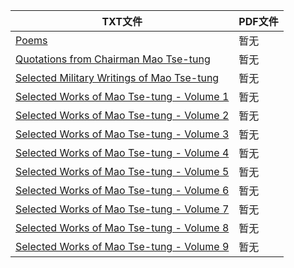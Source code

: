 | TXT文件 | PDF文件 |
| ------- | ------- |
| [Poems](Poems.txt) | 暂无 |
| [Quotations from Chairman Mao Tse-tung](Quotations%20from%20Chairman%20Mao%20Tse-tung.txt) | 暂无 |
| [Selected Military Writings of Mao Tse-tung](Selected%20Military%20Writings%20of%20Mao%20Tse-tung.txt) | 暂无 |
| [Selected Works of Mao Tse-tung - Volume 1](Selected%20Works%20of%20Mao%20Tse-tung%20-%20Volume%201.txt) | 暂无 |
| [Selected Works of Mao Tse-tung - Volume 2](Selected%20Works%20of%20Mao%20Tse-tung%20-%20Volume%202.txt) | 暂无 |
| [Selected Works of Mao Tse-tung - Volume 3](Selected%20Works%20of%20Mao%20Tse-tung%20-%20Volume%203.txt) | 暂无 |
| [Selected Works of Mao Tse-tung - Volume 4](Selected%20Works%20of%20Mao%20Tse-tung%20-%20Volume%204.txt) | 暂无 |
| [Selected Works of Mao Tse-tung - Volume 5](Selected%20Works%20of%20Mao%20Tse-tung%20-%20Volume%205.txt) | 暂无 |
| [Selected Works of Mao Tse-tung - Volume 6](Selected%20Works%20of%20Mao%20Tse-tung%20-%20Volume%206.txt) | 暂无 |
| [Selected Works of Mao Tse-tung - Volume 7](Selected%20Works%20of%20Mao%20Tse-tung%20-%20Volume%207.txt) | 暂无 |
| [Selected Works of Mao Tse-tung - Volume 8](Selected%20Works%20of%20Mao%20Tse-tung%20-%20Volume%208.txt) | 暂无 |
| [Selected Works of Mao Tse-tung - Volume 9](Selected%20Works%20of%20Mao%20Tse-tung%20-%20Volume%209.txt) | 暂无 |
